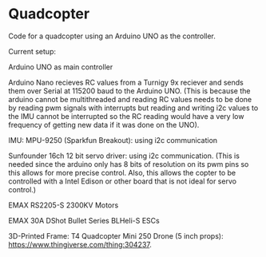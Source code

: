 # Quadcopter

Code for a quadcopter using an Arduino UNO as the controller.


Current setup:

Arduino UNO as main controller

Arduino Nano recieves RC values from a Turnigy 9x reciever and sends them over Serial at 115200 baud to the Arduino UNO. (This is because the arduino cannot be multithreaded and reading RC values needs to be done by reading pwm signals with interrupts but reading and writing i2c values to the IMU cannot be interrupted so the RC reading would have a very low frequency of getting new data if it was done on the UNO).

IMU: MPU-9250 (Sparkfun Breakout): using i2c communication

Sunfounder 16ch 12 bit servo driver: using i2c communication.  (This is needed since the arduino only has 8 bits of resolution on its pwm pins so this allows for more precise control.  Also, this allows the copter to be controlled with a Intel Edison or other board that is not ideal for servo control.)

EMAX RS2205-S 2300KV Motors

EMAX 30A DShot Bullet Series BLHeli-S ESCs

3D-Printed Frame: T4 Quadcopter Mini 250 Drone (5 inch props): https://www.thingiverse.com/thing:304237.
